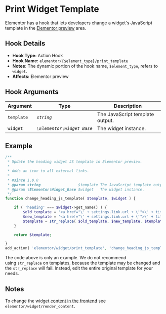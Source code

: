 # Print Widget Template

<Badge type="tip" vertical="top" text="Elementor Core" /> <Badge type="warning" vertical="top" text="Intermediate" />

Elementor has a hook that lets developers change a widget's JavaScript template in the [Elementor preview](/editor/elementor-preview) area.

## Hook Details

* **Hook Type:** Action Hook
* **Hook Name:** `elementor/{$element_type}/print_template`
* **Notes:** The dynamic portion of the hook name, `$element_type`, refers to `widget`.
* **Affects:** Elementor preview

## Hook Arguments

| Argument   | Type                       | Description                     |
|------------|----------------------------|---------------------------------|
| `template` | _`string`_                 | The JavaScript template output. |
| `widget`   | _`\Elementor\Widget_Base`_ | The widget instance.            |

## Example

```php
/**
 * Update the heading widget JS template in Elementor preview.
 *
 * Adds an icon to all external links.
 *
 * @since 1.0.0
 * @param string                 $template The JavaScript template output.
 * @param \Elementor\Widget_Base $widget   The widget instance.
 */
function change_heading_js_template( $template, $widget ) {

	if ( 'heading' === $widget->get_name() ) {
		$old_template = '<a href="\' + settings.link.url + \'">\' + title_html + \'</a>';
		$new_template = '<a href="\' + settings.link.url + \'">\' + title_html + ( settings.link.is_external ? \'<i class="fa fa-external-link" aria-hidden="true"></i>\' : \'\' ) + \'</a>';
		$template = str_replace( $old_template, $new_template, $template );
	}

	return $template;

}
add_action( 'elementor/widget/print_template', 'change_heading_js_template', 10, 2 );
```

The code above is only an example. We do not recommend using `str_replace` on templates, because the template may be changed and the `str_replace` will fail. Instead, edit the entire original template for your needs.

## Notes

To change the widget [content in the frontend](./render-widget-content) see `elementor/widget/render_content`.
